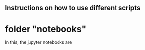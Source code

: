 ## Instructions on how to use different scripts
# folder "notebooks"
In this, the jupyter notebooks are 
